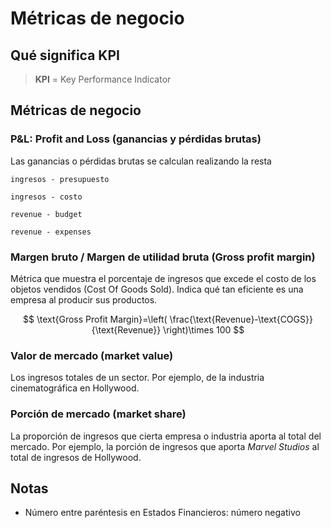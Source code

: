 # Métricas de negocio

## Qué significa KPI

> **KPI** = Key Performance Indicator

## Métricas de negocio

### P&L: Profit and Loss (ganancias y pérdidas brutas)

Las ganancias o pérdidas brutas se calculan realizando la resta

```
ingresos - presupuesto

ingresos - costo

revenue - budget

revenue - expenses
```

### Margen bruto / Margen de utilidad bruta (Gross profit margin)

Métrica que muestra el porcentaje de ingresos que excede el costo de los objetos vendidos (Cost Of Goods Sold). Indica qué tan eficiente es una empresa al producir sus productos.

$$
\text{Gross Profit Margin}=\left( \frac{\text{Revenue}-\text{COGS}}{\text{Revenue}} \right)\times 100
$$

### Valor de mercado (market value)

Los ingresos totales de un sector. Por ejemplo, de la industria cinematográfica en Hollywood.

### Porción de mercado (market share)

La proporción de ingresos que cierta empresa o industria aporta al total del mercado. Por ejemplo, la porción de ingresos que aporta *Marvel Studios* al total de ingresos de Hollywood.

## Notas

- Número entre paréntesis en Estados Financieros: número negativo